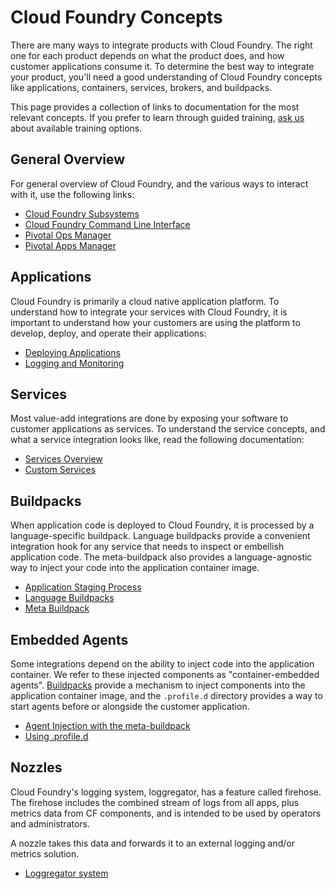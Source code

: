# Cloud Foundry Concepts

There are many ways to integrate products with Cloud Foundry.
The right one for each product depends on what the product does, and how
customer applications consume it. To determine the best way to integrate your
product, you'll need a good understanding of Cloud Foundry concepts
like applications, containers, services, brokers, and buildpacks.

This page provides a collection of links to documentation for the most relevant
concepts. If you prefer to learn through guided training,
[ask us](mailto:mjoseph@pivotal.io) about available training options.

## General Overview

For general overview of Cloud Foundry, and the various ways to interact with it,
use the following links:

- [Cloud Foundry Subsystems](http://docs.pivotal.io/pivotalcf/concepts/overview.html)
- [Cloud Foundry Command Line Interface](http://docs.pivotal.io/pivotalcf/cf-cli/index.html)
- [Pivotal Ops Manager](http://docs.pivotal.io/pivotalcf/customizing/pcf-interface.html)
- [Pivotal Apps Manager](http://docs.pivotal.io/pivotalcf/console/index.html)

<a name="applications"></a> 
## Applications

Cloud Foundry is primarily a cloud native application platform. To understand how to
integrate your services with Cloud Foundry, it is important to understand how your
customers are using the platform to develop, deploy, and operate their applications:

- [Deploying Applications](http://docs.pivotal.io/pivotalcf/devguide/index.html)
- [Logging and Monitoring](http://docs.pivotal.io/pivotalcf/loggregator/index.html)

<a name="services"></a> 
## Services

Most value-add integrations are done by exposing your software to customer applications
as services. To understand the service concepts, and what a service integration
looks like, read the following documentation:

- [Services Overview](http://docs.pivotal.io/pivotalcf/devguide/services/index.html)
- [Custom Services](http://docs.pivotal.io/pivotalcf/services/index.html)

<a name="buildpacks"></a> 
## Buildpacks

When application code is deployed to Cloud Foundry, it is processed by a language-specific
buildpack. Language buildpacks provide a convenient integration hook for any service that
needs to inspect or embellish application code. The meta-buildpack also provides a
language-agnostic way to inject your code into the application container image.

- [Application Staging Process](http://docs.pivotal.io/pivotalcf/concepts/how-applications-are-staged.html)
- [Language Buildpacks](http://docs.pivotal.io/pivotalcf/buildpacks/index.html)
- [Meta Buildpack](https://github.com/guidowb/meta-buildpack)

<a name="agents"></a> 
## Embedded Agents

Some integrations depend on the ability to inject code into the application container.
We refer to these injected components as "container-embedded agents".
[Buildpacks](#buildpacks) provide a mechanism to inject components into the application
container image, and the `.profile.d` directory provides a way to start agents before or
alongside the customer application.

- [Agent Injection with the meta-buildpack](https://github.com/guidowb/meta-buildpack)
- [Using .profile.d](http://docs.pivotal.io/pivotalcf/devguide/deploy-apps/deploy-app.html#profiled)

<a name="nozzles"></a>
## Nozzles
Cloud Foundry's logging system, loggregator,
has a feature called firehose. The firehose includes the combined stream of logs from all apps,
plus metrics data from CF components, and is intended to be used by operators and administrators.

A nozzle takes this data and forwards it to an external logging and/or metrics solution.

- [Loggregator system](https://github.com/cloudfoundry/loggregator)
